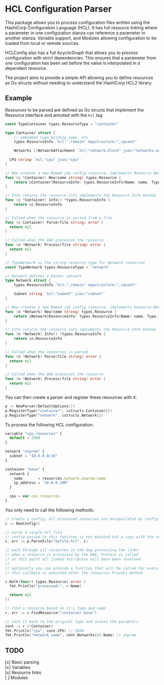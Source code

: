# HCL Configuration Parser

This package allows you to process configuration files written using the HashiCorp Configuration Language (HCL).
It has full resource linking where a parameter in one configuration stanza can reference a parameter in another stanza.
Variable support, and Modules allowing configuration to be loaded from local or remote sources.

HCLConfig also has a full AcyclicGraph that allows you to process configuration with strict dependencies. This ensures
that a parameter from one configuration has been set before the value is interpolated in a dependent resource.

The project aims to provide a simple API allowing you to define resources as Go structs without needing to understand
the HashiCorp HCL2 library. 

## Example

Resources to be parsed are defined as Go structs that implement the Resource interface and annoted with the `hcl` tag

```go
const TypeContainer types.ResourceType = "container"

type Container struct {
	// embedded type holding name, etc
	types.ResourceInfo `hcl:",remain" mapstructure:",squash"`

	Networks []NetworkAttachment `hcl:"network,block" json:"networks,omitempty"` // Attach to the correct network // only when Image is specified
	
  CPU string `hcl:"cpu" json:"cpu"`
}

// New creates a new Nomad job config resource, implements Resource New method
func (c *Container) New(name string) types.Resource {
	return &Container{ResourceInfo: types.ResourceInfo{Name: name, Type: TypeContainer, Status: types.PendingCreation}}
}

// Info returns the resource info implements the Resource Info method
func (c *Container) Info() *types.ResourceInfo {
	return &c.ResourceInfo
}

// Called when the resource is parsed from a file
func (c Container) Parse(file string) error {
  return nil
}

// Called when the DAG processes the resource
func (n *Network) Process(file string) error {
  return nil
}

// TypeNetwork is the string resource type for Network resources
const TypeNetwork types.ResourceType = "network"

// Network defines a Docker network
type Network struct {
	types.ResourceInfo `hcl:",remain" mapstructure:",squash"`

	Subnet string `hcl:"subnet" json:"subnet"`
}

// New creates a new Nomad job config resource, implements Resource New method
func (n *Network) New(name string) types.Resource {
	return &Network{ResourceInfo: types.ResourceInfo{Name: name, Type: TypeNetwork, Status: types.PendingCreation}}
}

// Info returns the resource info implements the Resource Info method
func (n *Network) Info() *types.ResourceInfo {
	return &n.ResourceInfo
}

// Called when the resources is parsed
func (n *Network) Parse(file string) error {
  return nil
}

// Called when the DAG processes the resource
func (n *Network) Process(file string) error {
  return nil
}
```

You can then create a parser and register these resources with it:

```go
p := NewParser(DefaultOptions())
p.RegisterType("container", &structs.Container{})
p.RegisterType("network", &structs.Network{})
```

To process the following HCL configuration:

```javascript
variable "cpu_resources" {
  default = 2048
}

network "onprem" {
  subnet = "10.6.0.0/16"
}

container "base" {
  network {
    name       = resources.network.onprem.name
    ip_address = "10.6.0.200"
  }

  cpu = var.cpu_resources
}
```

You only need to call the following methods:

```go
// create a config, all processed resources are encapuslated by config
c := NewConfig()

// parse a single hcl file
// config passed to this function is not mutated but a copy with the new resources parsed is returned
c, err := p.ParseFile("myfile.hcl", c)

// walk through all resources in the dag processing the links
// when a resource is processed by the DAG, Process is called
// at this point all linked attributes will have been resolved
//
// optionally you can provide a function that will be called for every resource
// this callback is executed after the resources Process method

c.Walk(func(r types.Resource) error {
  fmt.Println("processed:", r.Name)

  return nil
})

// find a resource based on it's type and name
r, err := c.FindResource("container.base")

// cast it back to the original type and access the paramters
cont := r.(*Container)
fmt.Println("cpu", cont.CPU) // 2048
fmt.Println("network name", cont.Networks[0].Name) // onprem
```

## TODO
[x] Basic parsing   
[x] Variables  
[x] Resource links   
[ ] Modules   
